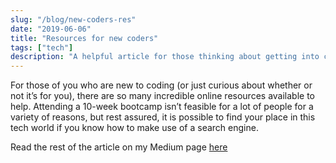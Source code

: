 ```yaml
---
slug: "/blog/new-coders-res"
date: "2019-06-06"
title: "Resources for new coders"
tags: ["tech"]
description: "A helpful article for those thinking about getting into coding"
---
```


For those of you who are new to coding (or just curious about whether or not it’s for you), there are so many incredible online resources available to help. Attending a 10-week bootcamp isn’t feasible for a lot of people for a variety of reasons, but rest assured, it is possible to find your place in this tech world if you know how to make use of a search engine.

Read the rest of the article on my Medium page [here](https://blog.usejournal.com/my-rocky-relationship-with-math-51a3021d9230)